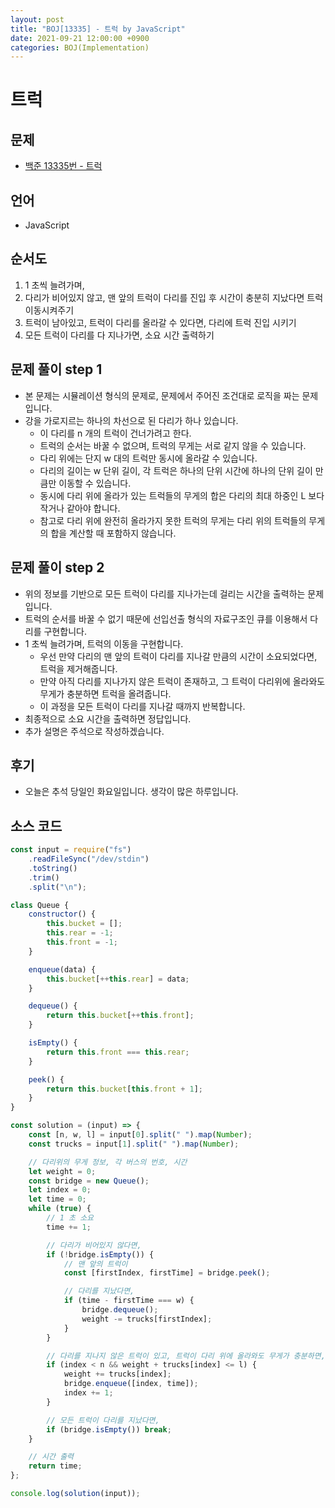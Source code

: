 ```yaml
---
layout: post
title: "BOJ[13335] - 트럭 by JavaScript"
date: 2021-09-21 12:00:00 +0900
categories: BOJ(Implementation)
---
```


# 트럭

## 문제

- [백준 13335번 - 트럭](https://www.acmicpc.net/problem/13335)

## 언어

- JavaScript

## 순서도

1. 1 초씩 늘려가며,
2. 다리가 비어있지 않고, 맨 앞의 트럭이 다리를 진입 후 시간이 충분히 지났다면 트럭 이동시켜주기
3. 트럭이 남아있고, 트럭이 다리를 올라갈 수 있다면, 다리에 트럭 진입 시키기
4. 모든 트럭이 다리를 다 지나가면, 소요 시간 출력하기

## 문제 풀이 step 1

- 본 문제는 시뮬레이션 형식의 문제로, 문제에서 주어진 조건대로 로직을 짜는 문제입니다.
- 강을 가로지르는 하나의 차선으로 된 다리가 하나 있습니다.
  - 이 다리를 n 개의 트럭이 건너가려고 한다.
  - 트럭의 순서는 바꿀 수 없으며, 트럭의 무게는 서로 같지 않을 수 있습니다.
  - 다리 위에는 단지 w 대의 트럭만 동시에 올라갈 수 있습니다.
  - 다리의 길이는 w 단위 길이, 각 트럭은 하나의 단위 시간에 하나의 단위 길이 만큼만 이동할 수 있습니다.
  - 동시에 다리 위에 올라가 있는 트럭들의 무게의 합은 다리의 최대 하중인 L 보다 작거나 같아야 합니다.
  - 참고로 다리 위에 완전히 올라가지 못한 트럭의 무게는 다리 위의 트럭들의 무게의 합을 계산할 때 포함하지 않습니다.

## 문제 풀이 step 2

- 위의 정보를 기반으로 모든 트럭이 다리를 지나가는데 걸리는 시간을 출력하는 문제입니다.
- 트럭의 순서를 바꿀 수 없기 때문에 선입선출 형식의 자료구조인 큐를 이용해서 다리를 구현합니다.
- 1 초씩 늘려가며, 트럭의 이동을 구현합니다.
  - 우선 만약 다리의 맨 앞의 트럭이 다리를 지나갈 만큼의 시간이 소요되었다면, 트럭을 제거해줍니다.
  - 만약 아직 다리를 지나가지 않은 트럭이 존재하고, 그 트럭이 다리위에 올라와도 무게가 충분하면 트럭을 올려줍니다.
  - 이 과정을 모든 트럭이 다리를 지나갈 때까지 반복합니다.
- 최종적으로 소요 시간을 출력하면 정답입니다.
- 추가 설명은 주석으로 작성하겠습니다.

## 후기

- 오늘은 추석 당일인 화요일입니다. 생각이 많은 하루입니다.

## 소스 코드

```javascript
const input = require("fs")
	.readFileSync("/dev/stdin")
	.toString()
	.trim()
	.split("\n");

class Queue {
	constructor() {
		this.bucket = [];
		this.rear = -1;
		this.front = -1;
	}

	enqueue(data) {
		this.bucket[++this.rear] = data;
	}

	dequeue() {
		return this.bucket[++this.front];
	}

	isEmpty() {
		return this.front === this.rear;
	}

	peek() {
		return this.bucket[this.front + 1];
	}
}

const solution = (input) => {
	const [n, w, l] = input[0].split(" ").map(Number);
	const trucks = input[1].split(" ").map(Number);

	// 다리위의 무게 정보, 각 버스의 번호, 시간
	let weight = 0;
	const bridge = new Queue();
	let index = 0;
	let time = 0;
	while (true) {
		// 1 초 소요
		time += 1;

		// 다리가 비어있지 않다면,
		if (!bridge.isEmpty()) {
			// 맨 앞의 트럭이
			const [firstIndex, firstTime] = bridge.peek();

			// 다리를 지났다면,
			if (time - firstTime === w) {
				bridge.dequeue();
				weight -= trucks[firstIndex];
			}
		}

		// 다리를 지나지 않은 트럭이 있고, 트럭이 다리 위에 올라와도 무게가 충분하면,
		if (index < n && weight + trucks[index] <= l) {
			weight += trucks[index];
			bridge.enqueue([index, time]);
			index += 1;
		}

		// 모든 트럭이 다리를 지났다면,
		if (bridge.isEmpty()) break;
	}

	// 시간 출력
	return time;
};

console.log(solution(input));
```
